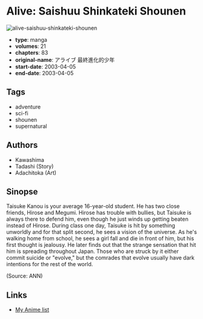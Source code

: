 # Alive: Saishuu Shinkateki Shounen

![alive-saishuu-shinkateki-shounen](https://cdn.myanimelist.net/images/manga/1/185482.jpg)

-   **type**: manga
-   **volumes**: 21
-   **chapters**: 83
-   **original-name**: アライブ 最終進化的少年
-   **start-date**: 2003-04-05
-   **end-date**: 2003-04-05

## Tags

-   adventure
-   sci-fi
-   shounen
-   supernatural

## Authors

-   Kawashima
-   Tadashi (Story)
-   Adachitoka (Art)

## Sinopse

Taisuke Kanou is your average 16-year-old student. He has two close friends, Hirose and Megumi. Hirose has trouble with bullies, but Taisuke is always there to defend him, even though he just winds up getting beaten instead of Hirose. During class one day, Taisuke is hit by something unworldly and for that split second, he sees a vision of the universe. As he's walking home from school, he sees a girl fall and die in front of him, but his first thought is jealousy. He later finds out that the strange sensation that hit him is spreading throughout Japan. Those who are struck by it either commit suicide or "evolve," but the comrades that evolve usually have dark intentions for the rest of the world.

(Source: ANN)

## Links

-   [My Anime list](https://myanimelist.net/manga/219/Alive__Saishuu_Shinkateki_Shounen)
